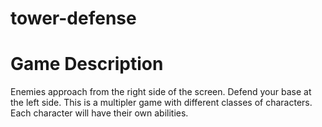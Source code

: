 # tower-defense

# Game Description

Enemies approach from the right side of the screen. Defend your base at the left side. This is a multipler game with 
different classes of characters. Each character will have their own abilities. 